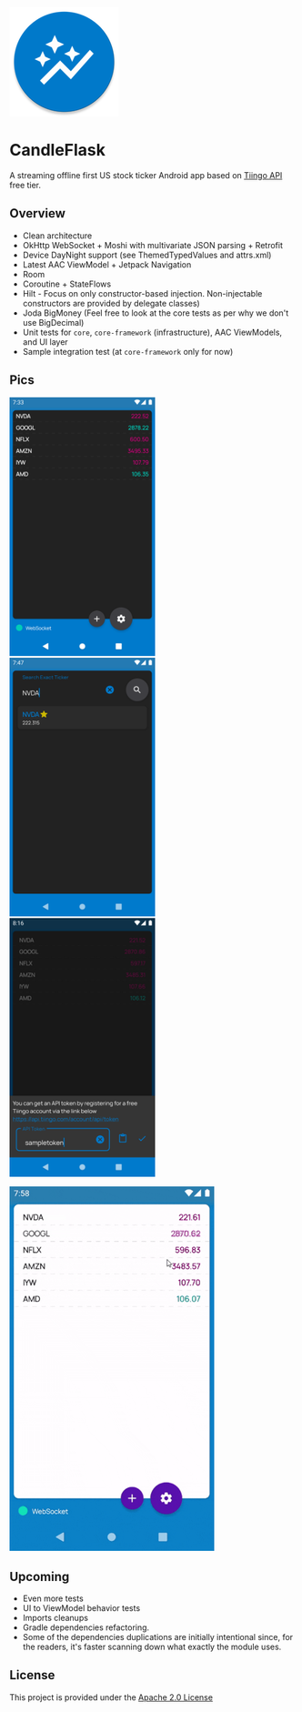 ![LOGO](candleflask-android/src/main/res/mipmap-xxxhdpi/ic_launcher_round.png)

# CandleFlask

A streaming offline first US stock ticker Android app based on
[Tiingo API](https://api.tiingo.com/) free tier.

## Overview

- Clean architecture
- OkHttp WebSocket + Moshi with multivariate JSON parsing + Retrofit
- Device DayNight support (see ThemedTypedValues and attrs.xml)
- Latest AAC ViewModel + Jetpack Navigation
- Room
- Coroutine + StateFlows
- Hilt - Focus on only constructor-based injection. Non-injectable constructors are provided by delegate classes)
- Joda BigMoney (Feel free to look at the core tests as per why we don't use BigDecimal)
- Unit tests for `core`, `core-framework` (infrastructure), AAC ViewModels, and UI layer
- Sample integration test (at `core-framework` only for now)

## Pics

<img src="/graphics/home-night.png" width="256" /> <img src="/graphics/search-night.png" width="256" /> <img src="/graphics/settings-night.png" width="256" />

<img src="/graphics/daynight-switch.gif" width="360" />

## Upcoming

- Even more tests
- UI to ViewModel behavior tests
- Imports cleanups
- Gradle dependencies refactoring.
- Some of the dependencies duplications are initially intentional since, for the readers, it's faster scanning down what
  exactly the module uses.

## License

This project is provided under the [Apache 2.0 License](LICENSE.md)